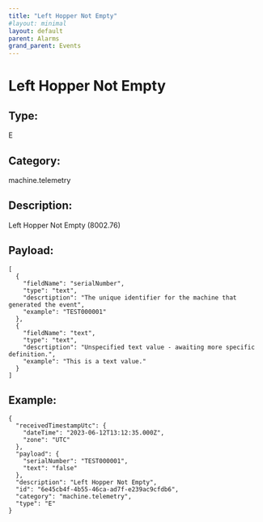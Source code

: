 ```yaml
---
title: "Left Hopper Not Empty"
#layout: minimal
layout: default
parent: Alarms
grand_parent: Events
---
```


# Left Hopper Not Empty

## Type:

E

## Category:

machine.telemetry

## Description: 

Left Hopper Not Empty (8002.76)

## Payload:

```
[
  {
    "fieldName": "serialNumber",
    "type": "text",
    "descrtiption": "The unique identifier for the machine that generated the event",
    "example": "TEST000001"
  },
  {
    "fieldName": "text",
    "type": "text",
    "descrtiption": "Unspecified text value - awaiting more specific definition.",
    "example": "This is a text value."
  }
]
```

## Example:

```
{
  "receivedTimestampUtc": {
    "dateTime": "2023-06-12T13:12:35.000Z",
    "zone": "UTC"
  },
  "payload": {
    "serialNumber": "TEST000001",
    "text": "false"
  },
  "description": "Left Hopper Not Empty",
  "id": "6e45cb4f-4b55-46ca-ad7f-e239ac9cfdb6",
  "category": "machine.telemetry",
  "type": "E"
}
```

